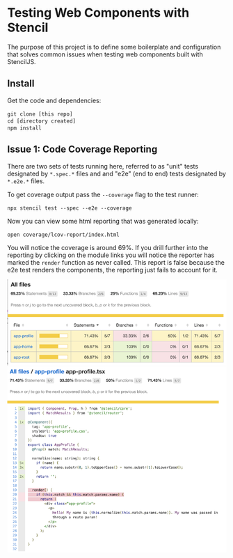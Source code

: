 # Testing Web Components with Stencil

The purpose of this project is to define some boilerplate and configuration
that solves common issues when testing web components built with StencilJS.

## Install

Get the code and dependencies:

```
git clone [this repo]
cd [directory created]
npm install
```

## Issue 1: Code Coverage Reporting

There are two sets of tests running here, referred to as "unit" tests
designated by `*.spec.*` files and and "e2e" (end to end) tests designated by
`*.e2e.*` files.


To get coverage output pass the `--coverage` flag to the test runner:

```
npx stencil test --spec --e2e --coverage
```

Now you can view some html reporting that was generated locally:

```
open coverage/lcov-report/index.html
```

You will notice the coverage is around 69%.  If you drill further into the
reporting by clicking on the module links you will notice the reporter has
marked the `render` function as never called. This report is false because the
e2e test renders the components, the reporting just fails to account for it.

![istanbul report](./docs/assets/istanbul-report.png)
![render not called](./docs/assets/render-not-called.png)


